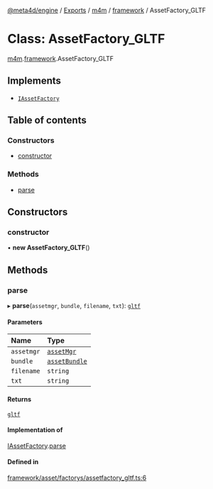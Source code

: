 [@meta4d/engine](../README.md) / [Exports](../modules.md) / [m4m](../modules/m4m.md) / [framework](../modules/m4m.framework.md) / AssetFactory\_GLTF

# Class: AssetFactory\_GLTF

[m4m](../modules/m4m.md).[framework](../modules/m4m.framework.md).AssetFactory_GLTF

## Implements

- [`IAssetFactory`](../interfaces/m4m.framework.IAssetFactory.md)

## Table of contents

### Constructors

- [constructor](m4m.framework.AssetFactory_GLTF.md#constructor)

### Methods

- [parse](m4m.framework.AssetFactory_GLTF.md#parse)

## Constructors

### constructor

• **new AssetFactory_GLTF**()

## Methods

### parse

▸ **parse**(`assetmgr`, `bundle`, `filename`, `txt`): [`gltf`](m4m.framework.gltf.md)

#### Parameters

| Name | Type |
| :------ | :------ |
| `assetmgr` | [`assetMgr`](m4m.framework.assetMgr.md) |
| `bundle` | [`assetBundle`](m4m.framework.assetBundle.md) |
| `filename` | `string` |
| `txt` | `string` |

#### Returns

[`gltf`](m4m.framework.gltf.md)

#### Implementation of

[IAssetFactory](../interfaces/m4m.framework.IAssetFactory.md).[parse](../interfaces/m4m.framework.IAssetFactory.md#parse)

#### Defined in

[framework/asset/factorys/assetfactory_gltf.ts:6](https://github.com/meta4d-me/meta4d-engine/blob/cf6bfe6/src/framework/asset/factorys/assetfactory_gltf.ts#L6)
